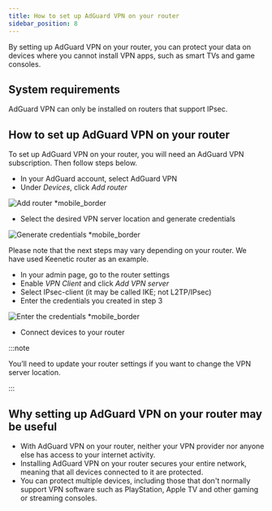 ```yaml
---
title: How to set up AdGuard VPN on your router
sidebar_position: 8
---
```


By setting up AdGuard VPN on your router, you can protect your data on devices where you cannot install VPN apps, such as smart TVs and game consoles.

## System requirements

AdGuard VPN can only be installed on routers that support IPsec.

## How to set up AdGuard VPN on your router

To set up AdGuard VPN on your router, you will need an AdGuard VPN subscription. Then follow steps below.

- In your AdGuard account, select AdGuard VPN
- Under *Devices*, click *Add router*

![Add router *mobile_border](https://cdn.adguardvpn.com/content/kb/vpn/general/2_device_router.png)

- Select the desired VPN server location and generate credentials

![Generate credentials *mobile_border](https://cdn.adguardvpn.com/content/kb/vpn/general/3_credentials.jpeg)

Please note that the next steps may vary depending on your router. We have used Keenetic router as an example.

- In your admin page, go to the router settings
- Enable *VPN Client* and click *Add VPN server*
- Select IPsec-client (it may be called IKE; not L2TP/IPsec)
- Enter the credentials you created in step 3

![Enter the credentials *mobile_border](https://cdn.adguardvpn.com/content/kb/vpn/general/7_router.jpeg)

- Connect devices to your router

:::note

You’ll need to update your router settings if you want to change the VPN server location.

:::

## Why setting up AdGuard VPN on your router may be useful

- With AdGuard VPN on your router, neither your VPN provider nor anyone else has access to your internet activity.
- Installing AdGuard VPN on your router secures your entire network, meaning that all devices connected to it are protected.
- You can protect multiple devices, including those that don't normally support VPN software such as PlayStation, Apple TV and other gaming or streaming consoles.
